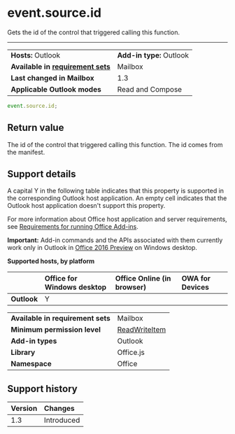 

# event.source.id
Gets the id of the control that triggered calling this function.

****

|||
|:-----|:-----|
|**Hosts:** Outlook|**Add-in type:** Outlook|
|**Available in [requirement sets](https://docs.microsoft.com/office/dev/add-ins/develop/specify-office-hosts-and-api-requirements)**|Mailbox|
|**Last changed in Mailbox**|1.3|
|**Applicable Outlook modes**|Read and Compose|



```js
event.source.id;
```


## Return value

The id of the control that triggered calling this function. The id comes from the manifest.


## Support details


A capital Y in the following table indicates that this property is supported in the corresponding Outlook host application. An empty cell indicates that the Outlook host application doesn't support this property.

For more information about Office host application and server requirements, see [Requirements for running Office Add-ins](https://docs.microsoft.com/office/dev/add-ins/concepts/requirements-for-running-office-add-ins).

 **Important:** Add-in commands and the APIs associated with them currently work only in Outlook in [Office 2016 Preview](https://products.office.com/office-2016-preview) on Windows desktop.


**Supported hosts, by platform**

| |**Office for Windows desktop**|**Office Online (in browser)**|**OWA for Devices**|
|:-----|:-----|:-----|:-----|
|**Outlook**|Y|||

|||
|:-----|:-----|
|**Available in requirement sets**|Mailbox|
|**Minimum permission level**|[ReadWriteItem](https://docs.microsoft.com/outlook/add-ins/understanding-outlook-add-in-permissions)|
|**Add-in types**|Outlook|
|**Library**|Office.js|
|**Namespace**|Office|

## Support history




|**Version**|**Changes**|
|:-----|:-----|
|1.3|Introduced|
